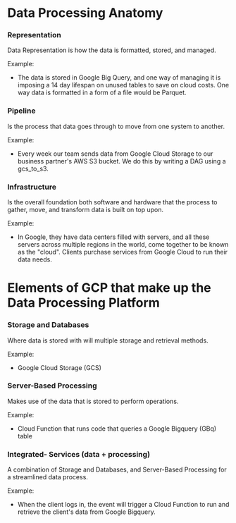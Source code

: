 # Data Processing Anatomy

### Representation
Data Representation is how the data is formatted, stored, and managed.

Example:
- The data is stored in Google Big Query, and one way of managing it is imposing a 14 day lifespan on unused tables to save on cloud costs. One way data is formatted in a form of a file would be Parquet.

### Pipeline
Is the process that data goes through to move from one system to another.

Example:
- Every week our team sends data from Google Cloud Storage to our business partner's AWS S3 bucket. We do this by writing a DAG using a gcs_to_s3.

### Infrastructure
Is the overall foundation both software and hardware that the process to gather, move, and transform data is built on top upon.

Example:
- In Google, they have data centers filled with servers, and all these servers across multiple regions in the world, come together to be known as the "cloud". Clients purchase services from Google Cloud to run their data needs.



# Elements of GCP that make up the Data Processing Platform

### Storage and Databases
Where data is stored with will multiple storage and retrieval methods.

Example:
- Google Cloud Storage (GCS)

### Server-Based Processing
Makes use of the data that is stored to perform operations.

Example:
- Cloud Function that runs code that queries a Google Bigquery (GBq) table

### Integrated- Services (data + processing)
A combination of Storage and Databases, and Server-Based Processing for a streamlined data process.

Example:
- When the client logs in, the event will trigger a Cloud Function to run and retrieve the client's data from Google Bigquery. 
